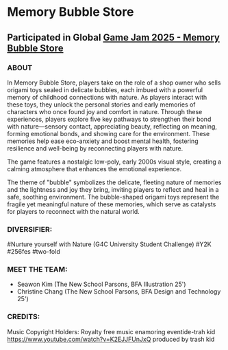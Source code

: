 # Memory Bubble Store

## Participated in Global [Game Jam 2025 - Memory Bubble Store](https://globalgamejam.org/games/2025/memory-bubble-store-1)

### ABOUT

In Memory Bubble Store, players take on the role of a shop owner who sells origami toys sealed in delicate bubbles, each imbued with a powerful memory of childhood connections with nature. As players interact with these toys, they unlock the personal stories and early memories of characters who once found joy and comfort in nature. Through these experiences, players explore five key pathways to strengthen their bond with nature—sensory contact, appreciating beauty, reflecting on meaning, forming emotional bonds, and showing care for the environment. These memories help ease eco-anxiety and boost mental health, fostering resilience and well-being by reconnecting players with nature.

The game features a nostalgic low-poly, early 2000s visual style, creating a calming atmosphere that enhances the emotional experience.

The theme of "bubble" symbolizes the delicate, fleeting nature of memories and the lightness and joy they bring, inviting players to reflect and heal in a safe, soothing environment. The bubble-shaped origami toys represent the fragile yet meaningful nature of these memories, which serve as catalysts for players to reconnect with the natural world.

### DIVERSIFIER:

#Nurture yourself with Nature (G4C University Student Challenge)
#Y2K
#256fes
#two-fold

### MEET THE TEAM:

- Seawon Kim (The New School Parsons, BFA Illustration 25')
- Christine Chang (The New School Parsons, BFA Design and Technology 25')

### CREDITS:

Music Copyright Holders:
Royalty free music
enamoring eventide-trah kid
https://www.youtube.com/watch?v=K2EJJFUnJxQ
produced by trash kid
